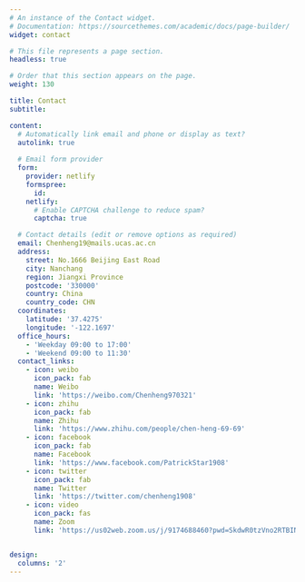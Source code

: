 ```yaml
---
# An instance of the Contact widget.
# Documentation: https://sourcethemes.com/academic/docs/page-builder/
widget: contact

# This file represents a page section.
headless: true

# Order that this section appears on the page.
weight: 130

title: Contact
subtitle:

content:
  # Automatically link email and phone or display as text?
  autolink: true
  
  # Email form provider
  form:
    provider: netlify
    formspree:
      id:
    netlify:
      # Enable CAPTCHA challenge to reduce spam?
      captcha: true

  # Contact details (edit or remove options as required)
  email: Chenheng19@mails.ucas.ac.cn
  address:
    street: No.1666 Beijing East Road
    city: Nanchang
    region: Jiangxi Province
    postcode: '330000'
    country: China
    country_code: CHN
  coordinates:
    latitude: '37.4275'
    longitude: '-122.1697'
  office_hours:
    - 'Weekday 09:00 to 17:00'
    - 'Weekend 09:00 to 11:30'
  contact_links:
    - icon: weibo
      icon_pack: fab
      name: Weibo
      link: 'https://weibo.com/Chenheng970321'
    - icon: zhihu
      icon_pack: fab
      name: Zhihu
      link: 'https://www.zhihu.com/people/chen-heng-69-69'
    - icon: facebook
      icon_pack: fab
      name: Facebook
      link: 'https://www.facebook.com/PatrickStar1908'
    - icon: twitter
      icon_pack: fab
      name: Twitter
      link: 'https://twitter.com/chenheng1908'
    - icon: video
      icon_pack: fas
      name: Zoom
      link: 'https://us02web.zoom.us/j/9174688460?pwd=SkdwR0tzVno2RTBINGxRcFk5Mm52Zz09'


design:
  columns: '2'
---
```


